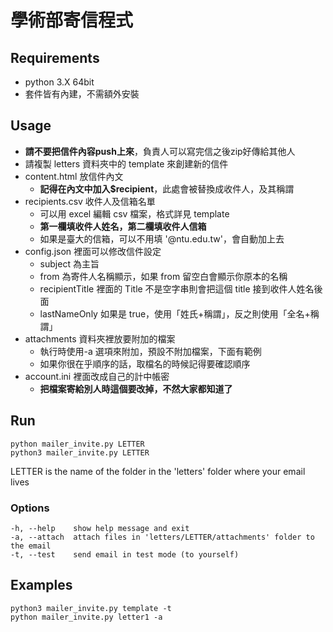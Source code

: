 # 學術部寄信程式

## Requirements

- python 3.X 64bit
- 套件皆有內建，不需額外安裝

## Usage

- **請不要把信件內容push上來**，負責人可以寫完信之後zip好傳給其他人
- 請複製 letters 資料夾中的 template 來創建新的信件
- content.html 放信件內文
  - **記得在內文中加入$recipient**，此處會被替換成收件人，及其稱謂
- recipients.csv 收件人及信箱名單
  - 可以用 excel 編輯 csv 檔案，格式詳見 template
  - **第一欄填收件人姓名，第二欄填收件人信箱**
  - 如果是臺大的信箱，可以不用填 '@ntu.edu.tw'，會自動加上去
- config.json 裡面可以修改信件設定
  - subject 為主旨
  - from 為寄件人名稱顯示，如果 from 留空白會顯示你原本的名稱
  - recipientTitle 裡面的 Title 不是空字串則會把這個 title 接到收件人姓名後面
  - lastNameOnly 如果是 true，使用「姓氏+稱謂」，反之則使用「全名+稱謂」
- attachments 資料夾裡放要附加的檔案
  - 執行時使用-a 選項來附加，預設不附加檔案，下面有範例
  - 如果你很在乎順序的話，取檔名的時候記得要確認順序
- account.ini 裡面改成自己的計中帳密
  - **把檔案寄給別人時這個要改掉，不然大家都知道了**

## Run

    python mailer_invite.py LETTER
    python3 mailer_invite.py LETTER

LETTER is the name of the folder in the 'letters' folder where your email lives

### Options

    -h, --help    show help message and exit
    -a, --attach  attach files in 'letters/LETTER/attachments' folder to the email
    -t, --test    send email in test mode (to yourself)

## Examples

    python3 mailer_invite.py template -t
    python mailer_invite.py letter1 -a
